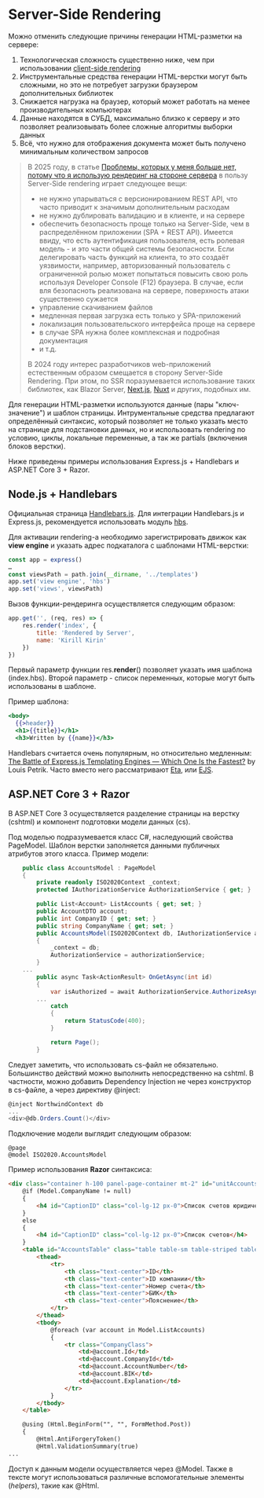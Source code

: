 # Server-Side Rendering

Можно отменить следующие причины генерации HTML-разметки на сервере:

1. Технологическая сложность существенно ниже, чем при использовании [client-side rendering](client-side-rendering.md)
2. Инструментальные средства генерации HTML-верстки могут быть сложными, но это не потребует загрузки браузером дополнительных библиотек
3. Снижается нагрузка на браузер, который может работать на менее производительных компьютерах
4. Данные находятся в СУБД, максимально близко к серверу и это позволяет реализовывать более сложные алгоритмы выборки данных
5. Всё, что нужно для отображения документа может быть получено минимальным количеством запросов

>В 2025 году, в статье [Проблемы, которых у меня больше нет, потому что я использую рендеринг на стороне сервера](https://habr.com/ru/companies/spring_aio/articles/899832/comments/) в пользу Server-Side rendering играет следующее вещи:
>
>- не нужно упарываться с версионированием REST API, что часто приводит к значимым дополнительным расходам
>- не нужно дублировать валидацию и в клиенте, и на сервере
>- обеспечить безопасность проще только на Server-Side, чем в распределённом приложении (SPA + REST API). Имеется ввиду, что есть аутентификация пользователя, есть ролевая модель - и это части общей системы безопасности. Если делегировать часть функций на клиента, то это создаёт уязвимости, например, авторизованный пользователь с ограниченной ролью может попытаться повысить свою роль используя Developer Console (F12) браузера. В случае, если вля безопасноть реализована на сервере, поверхность атаки существенно сужается
>- управление скачиванием файлов
>- медленная первая загрузка есть только у SPA-приложений
>- локализация пользовательского интерфейса проще на сервере
>- в случае SPA нужна более комплексная и подробная документация
>- и т.д.
>
>В 2024 году интерес разработчиков web-приложений естественным образом смещается в сторону Server-Side Rendering. При этом, по SSR поразумевается использование таких библиотек, как Blazor Server, [Next.js](https://nextjs.org/), [Nuxt](https://nuxt.com/) и других, подобных им.

Для генерации HTML-разметки используются данные (пары "ключ-значение") и шаблон страницы. Интрументальные средства предлагают определённый синтаксис, который позволяет не только указать место на странице для подстановки данных, но и использовать rendering по условию, циклы, локальные переменные, а так же partials (включения блоков верстки).

Ниже приведены примеры использования Express.js + Handlebars и ASP.NET Core 3 + Razor.

## Node.js + Handlebars

Официальная страница [Handlebars.js](https://www.npmjs.com/package/handlebars). Для интеграции Handlebars.js и Express.js, рекомендуется использовать модуль [hbs](https://www.npmjs.com/package/hbs).

Для активации rendering-а необходимо зарегистрировать движок как **view engine** и указать адрес подкаталога с шаблонами HTML-верстки:

```javascript
const app = express()
…
const viewsPath = path.join(__dirname, '../templates')
app.set('view engine', 'hbs')
app.set('views', viewsPath)
```

Вызов функции-рендеринга осуществляется следующим образом:

```javascript
app.get('', (req, res) => {
	res.render('index', {
		title: 'Rendered by Server',
		name: 'Kirill Kirin'
	})
})
```

Первый параметр функции res.**render**() позволяет указать имя шаблона (index.hbs). Второй параметр - список переменных, которые могут быть использованы в шаблоне.

Пример шаблона:

```hbs
<body>
  {{>header}}
  <h1>{{title}}</h1>
  <h3>Written by {{name}}</h3>
```

Handlebars считается очень популярным, но относительно медленным: [The Battle of Express.js Templating Engines — Which One Is the Fastest?](https://javascript.plainenglish.io/handlebars-eta-ejs-1623a6140e56) by Louis Petrik. Часто вместо него рассматривают [Eta](https://eta.js.org/), или [EJS](https://ejs.co/). 

## ASP.NET Core 3 + Razor

В ASP.NET Core 3 осуществляется разделение страницы на верстку (cshtml) и компонент подготовки модели данных (cs).

Под моделью подразумевается класс C#, наследующий свойства PageModel. Шаблон верстки заполняется данными публичных атрибутов этого класса. Пример модели:

```csharp
    public class AccountsModel : PageModel
    {
        private readonly ISO2020Context _context;
        protected IAuthorizationService AuthorizationService { get; }

        public List<Account> ListAccounts { get; set; }
        public AccountDTO account;
        public int CompanyID { get; set; }
        public string CompanyName { get; set; }
        public AccountsModel(ISO2020Context db, IAuthorizationService authorizationService)
        {
            _context = db;            
            AuthorizationService = authorizationService;
        }
	...
        public async Task<ActionResult> OnGetAsync(int id)
        {
            var isAuthorized = await AuthorizationService.AuthorizeAsync(User, "Accounts", RoleRequirements.Read);
	    ...
            catch
            {
                return StatusCode(400);
            }

            return Page();
        }     
```

Следует заметить, что использовать cs-файл не обязательно. Большинство действий можно выполнить непосредственно на cshtml. В частности, можно добавить Dependency Injection не через конструктор в cs-файле, а через директиву @inject:

```csharp
@inject NorthwindContext db
...
<div>@db.Orders.Count()</div>
```

Подключение модели выглядит следующим образом:

```aspnet
@page
@model ISO2020.AccountsModel
```

Пример использования **Razor** синтаксиса:

```html
<div class="container h-100 panel-page-container mt-2" id="unitAccountsContainer">
    @if (Model.CompanyName != null)
    {
        <h4 id="CaptionID" class="col-lg-12 px-0">Список счетов юридического лица: @Model.CompanyName</h4>
    }
    else
    {
        <h4 id="CaptionID" class="col-lg-12 px-0">Список счетов</h4>
    }
    <table id="AccountsTable" class="table table-sm table-striped table-hover table-bordered" style="width:100%">
        <thead>
            <tr>
                <th class="text-center">ID</th>
                <th class="text-center">ID компании</th>
                <th class="text-center">Номер счета</th>
                <th class="text-center">БИК</th>
                <th class="text-center">Пояснение</th>
            </tr>
        </thead>
        <tbody>
            @foreach (var account in Model.ListAccounts)
            {
                <tr class="CompanyClass">
                    <td>@account.Id</td>
                    <td>@account.CompanyId</td>
                    <td>@account.AccountNumber</td>
                    <td>@account.BIK</td>
                    <td>@account.Explanation</td>
                </tr>
            }
        </tbody>
    </table>

    @using (Html.BeginForm("", "", FormMethod.Post))
    {
        @Html.AntiForgeryToken()
        @Html.ValidationSummary(true)
...
```

Доступ к данным модели осуществляется через @Model. Также в тексте могут использоваться различные вспомогательные элементы (*helpers*), такие как @Html.

